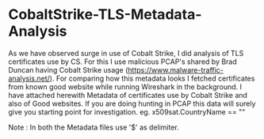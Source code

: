 # CobaltStrike-TLS-Metadata-Analysis

As we have observed surge in use of Cobalt Strike, I did analysis of TLS certificates use by CS.
For this I use malicious PCAP's shared by Brad Duncan having Cobalt Strike usage (https://www.malware-traffic-analysis.net/).
For comparing how this metadata looks I fetched certificates from known good website while running Wireshark in the background.
I have attached herewith Metadata of certificates use by Cobalt Strike and also of Good websites.
If you are doing hunting in PCAP this data will surely give you starting point for investigation.
eg. x509sat.CountryName == ""

Note : In both the Metadata files use '$' as delimiter.
